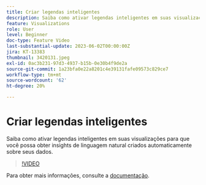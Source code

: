 ```yaml
---
title: Criar legendas inteligentes
description: Saiba como ativar legendas inteligentes em suas visualizações para que você possa obter insights de linguagem natural criados automaticamente sobre seus dados.
feature: Visualizations
role: User
level: Beginner
doc-type: Feature Video
last-substantial-update: 2023-06-02T00:00:00Z
jira: KT-13383
thumbnail: 3420131.jpeg
exl-id: 0ac3b231-97d3-4937-b15b-0e30b4f9de2a
source-git-commit: 1a23bfa0e22a8201c4e39131fafe09573c829ce7
workflow-type: tm+mt
source-wordcount: '62'
ht-degree: 20%

---
```


# Criar legendas inteligentes

Saiba como ativar legendas inteligentes em suas visualizações para que você possa obter insights de linguagem natural criados automaticamente sobre seus dados.

>[!VIDEO](https://video.tv.adobe.com/v/3420131/?learn=on)

Para obter mais informações, consulte a [documentação](https://experienceleague.adobe.com/docs/analytics-platform/using/cja-workspace/visualizations/intelligent-captions.html?lang=en).
